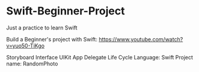 # Swift-Beginner-Project
Just a practice to learn Swift

Build a Beginner's project with Swift:
https://www.youtube.com/watch?v=yuo50-TiKgo

Storyboard Interface
UIKit App Delegate Life Cycle
Language: Swift
Project name: RandomPhoto
